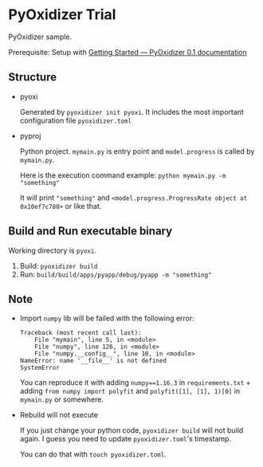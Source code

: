 # PyOxidizer Trial

PyOxidizer sample.

Prerequisite: Setup with [Getting Started — PyOxidizer 0.1 documentation](https://pyoxidizer.readthedocs.io/en/latest/getting_started.html#your-first-pyoxidizer-project)

## Structure

* pyoxi

    Generated by `pyoxidizer init pyoxi`. It includes the most important configuration file `pyoxidizer.toml`

* pyproj

    Python project. `mymain.py` is entry point and `model.progress` is called by `mymain.py`.

    Here is the execution command example: `python mymain.py -m "something"`

    It will print `"something"` and `<model.progress.ProgressRate object at 0x10ef7c780>` or like that.

## Build and Run executable binary
Working directory is `pyoxi`.

1. Build: `pyoxidizer build`
2. Run: `build/build/apps/pyapp/debug/pyapp -m "something"`

## Note

- Import `numpy` lib will be failed with the following error:

    ```
    Traceback (most recent call last):
        File "mymain", line 5, in <module>
        File "numpy", line 126, in <module>
        File "numpy.__config__", line 10, in <module>
    NameError: name '__file__' is not defined
    SystemError
    ```

    You can reproduce it with adding `numpy==1.16.3` in `requirements.txt` + adding `from numpy import polyfit` and `polyfit([1], [1], 1)[0]` in `mymain.py` or somewhere.

- Rebuild will not execute

    If you just change your python code, `pyoxidizer build` will not build again. I guess you need to update `pyoxidizer.toml`'s timestamp.

    You can do that with `touch pyoxidizer.toml`.
